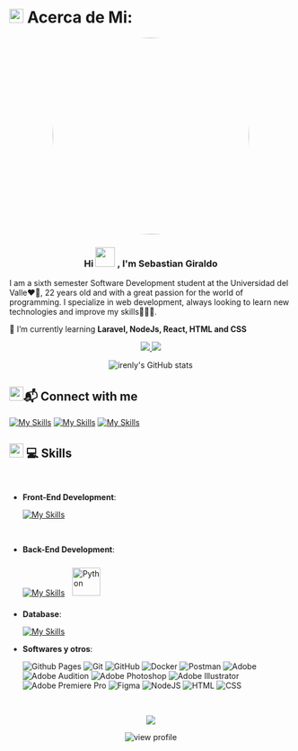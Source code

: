 # <img src="https://media.tenor.com/pXEDrZV2s4QAAAAi/star-spinning.gif" width ="25">  Acerca de Mi:
<p align="center" width="300">
   <img align="center" width="350" style="border-radius: 50%;" src="https://media.licdn.com/dms/image/v2/D5603AQG2yEQckUv1dw/profile-displayphoto-shrink_800_800/profile-displayphoto-shrink_800_800/0/1725563408259?e=1731542400&v=beta&t=KsyUaONlJmPaTlJiFS1IBwYSERgKEAFzbUgG9ARKRpk" />
   <h3 align="center">Hi <img src="https://media.giphy.com/media/hvRJCLFzcasrR4ia7z/giphy.gif" width="35"> , I'm Sebastian Giraldo</h3>

   I am a sixth semester Software Development student at the Universidad del Valle❤️🤍, 22 years old and with a great passion for the world of programming. I specialize in web development, always looking to learn new technologies and improve my skills👨‍💻✨.
   
   🌱 I’m currently learning **Laravel, NodeJs, React, HTML and CSS**
</p>
<p align='center'>
  <a href='https://www.linkedin.com/in/imsebg'>
    <img src='https://img.shields.io/badge/LinkedIn-%230077B5.svg?logo=linkedin&logoColor=white'>
  </a>
  <a href='https://www.github.com/irenly'>
    <img src='https://img.shields.io/github/followers/irenly?style=social'>
  </a>
</p>


<div align="center">
   
   ![irenly's GitHub stats](https://github-readme-stats.vercel.app/api?username=irenly&show_icons=true&locale=es&theme=dark#gh-dark-mode-only)
   
</div>

## <img src="https://media1.tenor.com/m/UOvBsnN3Jb4AAAAC/kitty-kitten.gif" width ="25"><b>📬 Connect with me</b>


   [![My Skills](https://skillicons.dev/icons?i=instagram)](https://www.instagram.com/imsebg/)
   [![My Skills](https://skillicons.dev/icons?i=linkedin)](https://www.linkedin.com/in/imsebg/)
   [![My Skills](https://skillicons.dev/icons?i=gmail)](https://mail.google.com/mail/?view=cm&fs=1&to=sebastian.gply@gmail.com)

## <img src="https://media2.giphy.com/media/QssGEmpkyEOhBCb7e1/giphy.gif?cid=ecf05e47a0n3gi1bfqntqmob8g9aid1oyj2wr3ds3mg700bl&rid=giphy.gif" width ="25"><b> 💻 Skills</b>
<br>



<p align="center">

- **Front-End Development**:
    
    [![My Skills](https://skillicons.dev/icons?i=react,js,bootstrap,html,css)](https://skillicons.dev)

<br>   
    
- **Back-End Development**:
    
    [![My Skills](https://skillicons.dev/icons?i=django,laravel,php)](https://skillicons.dev)
    <a href="https://www.python.org/" target="_blank"><img style="margin: 10px" src="https://profilinator.rishav.dev/skills-assets/python-original.svg" alt="Python" height="50" /></a>

- **Database**:

    [![My Skills](https://skillicons.dev/icons?i=mysql,postgres,mongodb)](https://skillicons.dev)


- **Softwares y otros**:
  
  ![Github Pages](https://img.shields.io/badge/GitHub%20Pages-%23327FC7.svg?style=for-the-badge&logo=github&logoColor=white) 
  ![Git](https://img.shields.io/badge/git-%23F05033.svg?style=for-the-badge&logo=git&logoColor=white) 
  ![GitHub](https://img.shields.io/badge/github-%23121011.svg?style=for-the-badge&logo=github&logoColor=white) 
  ![Docker](https://img.shields.io/badge/docker-%230db7ed.svg?style=for-the-badge&logo=docker&logoColor=white) 
  ![Postman](https://img.shields.io/badge/Postman-FF6C37?style=for-the-badge&logo=postman&logoColor=white) 
  ![Adobe](https://img.shields.io/badge/adobe-%23FF0000.svg?style=for-the-badge&logo=adobe&logoColor=white) 
  ![Adobe Audition](https://img.shields.io/badge/Adobe%20Audition-9999FF.svg?style=for-the-badge&logo=Adobe%20Audition&logoColor=white) 
  ![Adobe Photoshop](https://img.shields.io/badge/adobe%20photoshop-%2331A8FF.svg?style=for-the-badge&logo=adobe%20photoshop&logoColor=white) 
  ![Adobe Illustrator](https://img.shields.io/badge/adobe%20illustrator-%23FF9A00.svg?style=for-the-badge&logo=adobe%20illustrator&logoColor=white) 
  ![Adobe Premiere Pro](https://img.shields.io/badge/Adobe%20Premiere%20Pro-9999FF.svg?style=for-the-badge&logo=Adobe%20Premiere%20Pro&logoColor=white) 
  ![Figma](https://img.shields.io/badge/figma-%23F24E1E.svg?style=for-the-badge&logo=figma&logoColor=white) 
  ![NodeJS](https://img.shields.io/badge/node.js-6DA55F?style=for-the-badge&logo=node.js&logoColor=white)
  ![HTML](https://img.shields.io/badge/html-dc7d1e?style=for-the-badge&logo=html5&logoColor=white)
  ![CSS](https://img.shields.io/badge/CSS-1677d9?style=for-the-badge&logo=CSS3&logoColor=white)

 



<br>
</p>
<div align='center'>
  
![](https://github-readme-stats.vercel.app/api/top-langs/?username=irenly&theme=dark&hide_border=false&include_all_commits=true&count_private=true&layout=compact)
</div>

<div align="center">
        <img src="https://komarev.com/ghpvc/?username=irenly&color=blueviolet&style=flat&label=PROFILE+VIEWS"
            alt="view profile">
</div>


